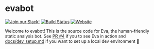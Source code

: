 # evabot
[![Join our Slack!](https://img.shields.io/badge/slack-join%20us!-e01563.svg)](http://slack.evabot.io)
[![Build Status](https://travis-ci.org/macaullyjames/evabot.svg?branch=master)](https://travis-ci.org/macaullyjames/evabot)
[![Website](https://img.shields.io/badge/url-evabot.io-lightgrey.svg)](http://evabot.io)

Welcome to evabot! This is the source code for Eva, the human-friendly static
analysis bot. See [PR #4](https://github.com/macaullyjames/evabot/pull/4) if
you to see Eva in action and [docs/dev_setup.md](docs/dev_setup.md) if you want
to set up a local dev environment 🍻
